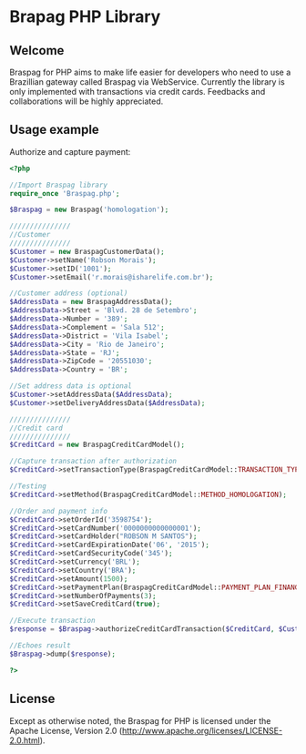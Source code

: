 # Brapag PHP Library

## Welcome

Braspag for PHP aims to make life easier for developers who need to use a Brazillian gateway called Braspag via WebService. Currently the library is only implemented with transactions via credit cards. Feedbacks and collaborations will be highly appreciated.

## Usage example

Authorize and capture payment:

``` php
<?php

//Import Braspag library
require_once 'Braspag.php';

$Braspag = new Braspag('homologation');

///////////////
//Customer
///////////////
$Customer = new BraspagCustomerData();
$Customer->setName('Robson Morais');
$Customer->setID('1001');
$Customer->setEmail('r.morais@isharelife.com.br');

//Customer address (optional)
$AddressData = new BraspagAddressData();
$AddressData->Street = 'Blvd. 28 de Setembro';
$AddressData->Number = '389';
$AddressData->Complement = 'Sala 512';
$AddressData->District = 'Vila Isabel';
$AddressData->City = 'Rio de Janeiro';
$AddressData->State = 'RJ';
$AddressData->ZipCode = '20551030';
$AddressData->Country = 'BR';

//Set address data is optional
$Customer->setAddressData($AddressData);
$Customer->setDeliveryAddressData($AddressData);

///////////////
//Credit card
///////////////
$CreditCard = new BraspagCreditCardModel();

//Capture transaction after authorization
$CreditCard->setTransactionType(BraspagCreditCardModel::TRANSACTION_TYPE_AUTOCAPTURE);

//Testing
$CreditCard->setMethod(BraspagCreditCardModel::METHOD_HOMOLOGATION);

//Order and payment info
$CreditCard->setOrderId('3598754');
$CreditCard->setCardNumber('0000000000000001');
$CreditCard->setCardHolder("ROBSON M SANTOS");
$CreditCard->setCardExpirationDate('06', '2015');
$CreditCard->setCardSecurityCode('345');
$CreditCard->setCurrency('BRL');
$CreditCard->setCountry('BRA');
$CreditCard->setAmount(1500);
$CreditCard->setPaymentPlan(BraspagCreditCardModel::PAYMENT_PLAN_FINANCED_STORE);
$CreditCard->setNumberOfPayments(3);
$CreditCard->setSaveCreditCard(true);

//Execute transaction
$response = $Braspag->authorizeCreditCardTransaction($CreditCard, $Customer);

//Echoes result
$Braspag->dump($response);

?>
```

## License

Except as otherwise noted, the Braspag for PHP is licensed under the Apache License, Version 2.0 (http://www.apache.org/licenses/LICENSE-2.0.html).

